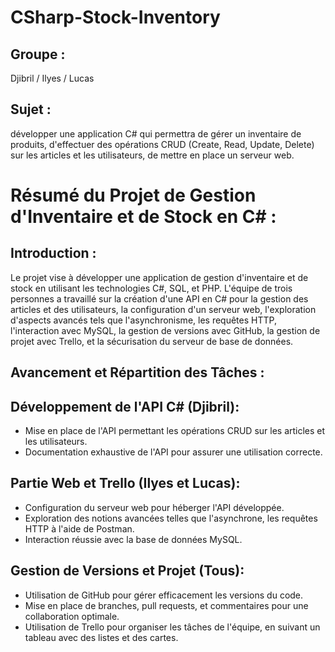 # CSharp-Stock-Inventory 

## Groupe : 
Djibril / Ilyes / Lucas

## Sujet :
développer une application C# qui permettra de gérer un inventaire de produits, d'effectuer des opérations CRUD (Create, Read, Update, Delete) sur les articles et les utilisateurs, de mettre en place un serveur web.

# Résumé du Projet de Gestion d'Inventaire et de Stock en C# :

## Introduction :

Le projet vise à développer une application de gestion d'inventaire et de stock en utilisant les technologies C#, SQL, et PHP. L'équipe de trois personnes a travaillé sur la création d'une API en C# pour la gestion des articles et des utilisateurs, la configuration d'un serveur web, l'exploration d'aspects avancés tels que l'asynchronisme, les requêtes HTTP, l'interaction avec MySQL, la gestion de versions avec GitHub, la gestion de projet avec Trello, et la sécurisation du serveur de base de données.

## Avancement et Répartition des Tâches :

## Développement de l'API C# (Djibril):
   - Mise en place de l'API permettant les opérations CRUD sur les articles et les utilisateurs.
   - Documentation exhaustive de l'API pour assurer une utilisation correcte.

## Partie Web et Trello (Ilyes et Lucas): 
   - Configuration du serveur web pour héberger l'API développée.
   - Exploration des notions avancées telles que l'asynchrone, les requêtes HTTP à l'aide de Postman.
   - Interaction réussie avec la base de données MySQL.

## Gestion de Versions et Projet (Tous):
   - Utilisation de GitHub pour gérer efficacement les versions du code.
   - Mise en place de branches, pull requests, et commentaires pour une collaboration optimale.
   - Utilisation de Trello pour organiser les tâches de l'équipe, en suivant un tableau avec des listes et des cartes.

